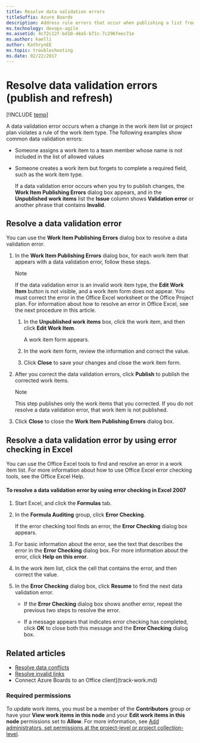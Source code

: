 ```yaml
---
title: Resolve data validation errors
titleSuffix: Azure Boards
description: Address rule errors that occur when publishing a list from Excel or Project to Azure Boards, Azure DevOps, & Team Foundation Server 
ms.technology: devops-agile
ms.assetid: 4c72c12f-bd10-48a5-b71c-7c296feec71e
ms.author: kaelli
author: KathrynEE
ms.topic: troubleshooting
ms.date: 02/22/2017  
---
```


# Resolve data validation errors (publish and refresh)

[!INCLUDE [temp](../../includes/version-vsts-tfs-all-versions.md)]

A data validation error occurs when a change in the work item list or project plan violates a rule of the work item type. The following examples show common data validation errors:  
  
- Someone assigns a work item to a team member whose name is not included in the list of allowed values  
- Someone creates a work item but forgets to complete a required field, such as the work item type.  
  
  If a data validation error occurs when you try to publish changes, the **Work Item Publishing Errors** dialog box appears, and in the **Unpublished work items** list the **Issue** column shows **Validation error** or another phrase that contains **Invalid**.  
  

 
  
##  <a name="ResolveDataValidationError"></a> 
## Resolve a data validation error  
 You can use the **Work Item Publishing Errors** dialog box to resolve a data validation error.  

1.  In the **Work Item Publishing Errors** dialog box, for each work item that appears with a data validation error, follow these steps.  
  
    > [!NOTE]  
    >  If the data validation error is an invalid work item type, the **Edit Work Item** button is not visible, and a work item form does not appear. You must correct the error in the Office Excel worksheet or the Office Project plan. For information about how to resolve an error in Office Excel, see the next procedure in this article.  
  
    1.  In the **Unpublished work items** box, click the work item, and then click **Edit Work Item**.  
  
         A work item form appears.  
  
    2.  In the work item form, review the information and correct the value.  
  
    3.  Click **Close** to save your changes and close the work item form.  
  
2.  After you correct the data validation errors, click **Publish** to publish the corrected work items.  
  
    > [!NOTE]  
    >  This step publishes only the work items that you corrected. If you do not resolve a data validation error, that work item is not published.  
  
3.  Click **Close** to close the **Work Item Publishing Errors** dialog box.  
  
<a name="ResolveDataValidationErrorChecking2007"></a> 
## Resolve a data validation error by using error checking in Excel  
 You can use the Office Excel tools to find and resolve an error in a work item list. For more information about how to use Office Excel error checking tools, see the Office Excel Help.  
  
#### To resolve a data validation error by using error checking in  Excel 2007  
  
1.  Start Excel, and click the **Formulas** tab.  
  
2.  In the **Formula Auditing** group, click **Error Checking**.  
  
     If the error checking tool finds an error, the **Error Checking** dialog box appears.  
  
3.  For basic information about the error, see the text that describes the error in the **Error Checking** dialog box. For more information about the error, click **Help on this error**.  
  
4.  In the work item list, click the cell that contains the error, and then correct the value.  
  
5.  In the **Error Checking** dialog box, click **Resume** to find the next data validation error.  
  
    -   If the **Error Checking** dialog box shows another error, repeat the previous two steps to resolve the error.  
  
    -   If a message appears that indicates error checking has completed, click **OK** to close both this message and the **Error Checking** dialog box.  
  
## Related articles
-  [Resolve data conflicts](resolve-excel-data-conflicts-publish-refresh.md)   
-  [Resolve invalid links](resolve-excel-invalid-links-tree-list.md)   
-  Connect Azure Boards to an Office client](track-work.md) 


### Required permissions  
  
To update work items, you must be a member of the **Contributors** group or have your **View work items in this node** and your **Edit work items in this node** permissions set to **Allow**. For more information, see [Add administrators, set permissions at the project-level or project collection-level](../../../organizations/security/set-project-collection-level-permissions.md). 